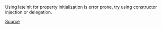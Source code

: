 Using lateinit for property initialization is error prone, try using constructor injection or delegation.

[Source](https://github.com/arturbosch/detekt/)